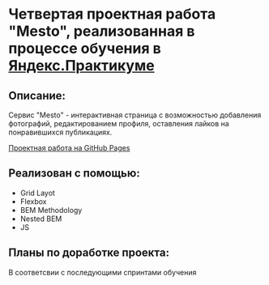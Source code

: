 # Четвертая проектная работа "Mesto", реализованная в процессе обучения в [Яндекс.Практикуме](https://practicum.yandex.ru/)

## Описание:

   Сервис "Mesto" - интерактивная страница с возможностью добавления фотографий, редактированием профиля, оставления лайков на понравившихся публикациях.

[Проектная работа на GitHub Pages](https://maxperevozchikov.github.io/mesto/)

## Реализован с помощью:

* Grid Layot
* Flexbox
* BEM Methodology
* Nested BEM
* JS

## Планы по доработке проекта:
  В соответсвии с последующими спринтами обучения